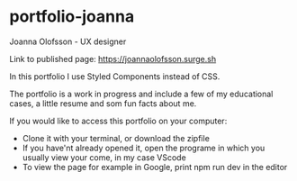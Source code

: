 # portfolio-joanna

Joanna Olofsson - UX designer 

Link to published page: https://joannaolofsson.surge.sh

In this portfolio I use Styled Components instead of CSS. 

The portfolio is a work in progress and include a few of my educational cases, a little resume and som fun facts about me. 

If you would like to access this portfolio on your computer:

* Clone it with your terminal, or download the zipfile
* If you have'nt already opened it, open the programe in which you usually view your come, in my case VScode
* To view the page for example in Google, print npm run dev in the editor




